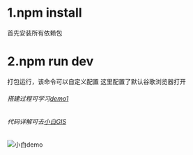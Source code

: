 # 1.npm install
 首先安装所有依赖包
# 2.npm run dev
 打包运行，该命令可以自定义配置 这里配置了默认谷歌浏览器打开
###### 搭建过程可学习[demo1](https://github.com/popstarqq/VUE/tree/master/Demo1%20%E6%90%AD%E5%BB%BA%E4%B8%80%E4%B8%AA%E6%9E%81%E7%AE%80vue%E5%BC%80%E5%8F%91%E7%8E%AF%E5%A2%83)
###### 代码详解可去[小白GIS](http://www.xiaobaigis.com/Articles/Web/VueRouter_vue.html)
![小白demo](http://www.xiaobaigis.com/net/upload/image/20181104/6367694246936007206523977.gif)
